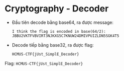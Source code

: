 # Cryptography - Decoder

-   Đầu tiên decode bằng base64, ra được message:

    ```
    I think the flag is encoded in base(64/2): JBBU2VKTFVBVIRT3NJKXG5C7KNUW24DMIVPUIZLDN5SGK4T5
    ```

-   Decode tiếp bằng base32, ra được flag:

    ```
    HCMUS-CTF{jUst_SimplE_Decoder}
    ```

Flag: `HCMUS-CTF{jUst_SimplE_Decoder}`
